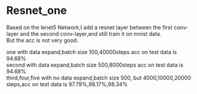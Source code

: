 # Resnet_one

Based on the lenet5 Network,I add a resnet layer between the first conv-layer and the second conv-layer,and still train it on mnist data.  
But the acc is not very good.

  
one with data expand,batch size 100,40000steps      acc on test data is 94.68%  
second with data expand,batch size 500,8000steps      acc on test data is 94.68%  
third,four,five with no data expand,batch size 500,  but 4000,10000,20000 steps,acc on test data is 97.79%,98.17%,98.34%
